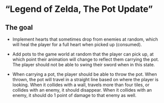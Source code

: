 # “Legend of Zelda, The Pot Update”

## The goal

- Implement hearts that sometimes drop from enemies at random, which will heal the player for a full heart when picked up (consumed).
  
- Add pots to the game world at random that the player can pick up, at which point their animation will change to reflect them carrying the
  pot. The player should not be able to swing their sword when in this state.

- When carrying a pot, the player should be able to throw the pot. When thrown, the pot will travel in a straight line based on where
  the player is looking. When it collides with a wall, travels more than four tiles, or collides with an enemy, it should disappear.
  When it collides with an enemy, it should do 1 point of damage to that enemy as well.
